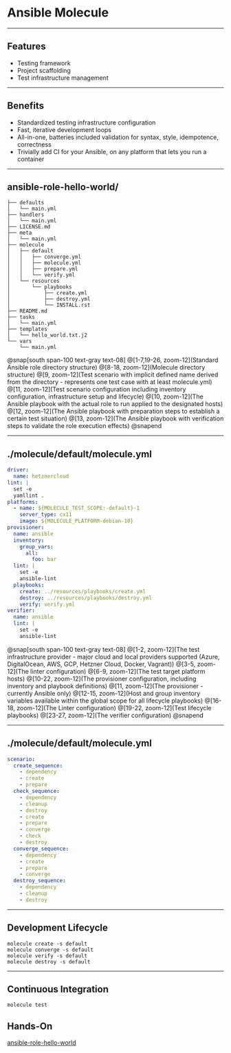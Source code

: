 # Ansible Molecule

---

## Features

- Testing framework
- Project scaffolding
- Test infrastructure management

---

## Benefits

- Standardized testing infrastructure configuration
- Fast, iterative development loops
- All-in-one, batteries included validation for syntax, style, idempotence, correctness
- Trivially add CI for your Ansible, on any platform that lets you run a container

---

## ansible-role-hello-world/

```console
├── defaults
│   └── main.yml
├── handlers
│   └── main.yml
├── LICENSE.md
├── meta
│   └── main.yml
├── molecule
│   ├── default
│   │   ├── converge.yml
│   │   ├── molecule.yml
│   │   ├── prepare.yml
│   │   └── verify.yml
│   └── resources
│       └── playbooks
│           ├── create.yml
│           ├── destroy.yml
│           └── INSTALL.rst
├── README.md
├── tasks
│   └── main.yml
├── templates
│   └── hello_world.txt.j2
└── vars
    └── main.yml
```
@snap[south span-100 text-gray text-08]
@[1-7,19-26, zoom-12](Standard Ansible role directory structure)
@[8-18, zoom-12](Molecule directory structure)
@[9, zoom-12](Test scenario with implicit defined name derived from the directory - represents one test case with at least molecule.yml)
@[11, zoom-12](Test scenario configuration including inventory configuration, infrastructure setup and lifecycle)
@[10, zoom-12](The Ansible playbook with the actual role to run applied to the designated hosts)
@[12, zoom-12](The Ansible playbook with preparation steps to establish a certain test situation)
@[13, zoom-12](The Ansible playbook with verification steps to validate the role execution effects)
@snapend

---

## ./molecule/default/molecule.yml

```yml
driver:
  name: hetznercloud
lint: |
  set -e
  yamllint .
platforms:
  - name: ${MOLECULE_TEST_SCOPE:-default}-1
    server_type: cx11
    image: ${MOLECULE_PLATFORM-debian-10}
provisioner:
  name: ansible
  inventory:
    group_vars:
      all:
        foo: bar
  lint: |
    set -e
    ansible-lint
  playbooks:
    create: ../resources/playbooks/create.yml
    destroy: ../resources/playbooks/destroy.yml
    verify: verify.yml
verifier:
  name: ansible
  lint: |
    set -e
    ansible-lint
```

@snap[south span-100 text-gray text-08]
@[1-2, zoom-12](The test infrastructure provider - major cloud and local providers supported (Azure, DigitalOcean, AWS, GCP, Hetzner Cloud, Docker, Vagrant))
@[3-5, zoom-12](The linter configuration)
@[6-9, zoom-12](The test target platform hosts)
@[10-22, zoom-12](The provisioner configuration, including inventory and playbook definitions)
@[11, zoom-12](The provisioner - currently Ansible only)
@[12-15, zoom-12](Host and group inventory variables available within the global scope for all lifecycle playbooks)
@[16-18, zoom-12](The Linter configuration)
@[19-22, zoom-12](Test lifecycle playbooks)
@[23-27, zoom-12](The verifier configuration)
@snapend

---

## ./molecule/default/molecule.yml

```yml
scenario:
  create_sequence:
    - dependency
    - create
    - prepare
  check_sequence:
    - dependency
    - cleanup
    - destroy
    - create
    - prepare
    - converge
    - check
    - destroy
  converge_sequence:
    - dependency
    - create
    - prepare
    - converge
  destroy_sequence:
    - dependency
    - cleanup
    - destroy
```

---
    
## Development Lifecycle

```console
molecule create -s default
molecule converge -s default
molecule verify -s default
molecule destroy -s default
```

---

## Continuous Integration

```console
molecule test
```

## Hands-On

[ansible-role-hello-world](https://github.com/build-failure/ansible-role-hello-world)
